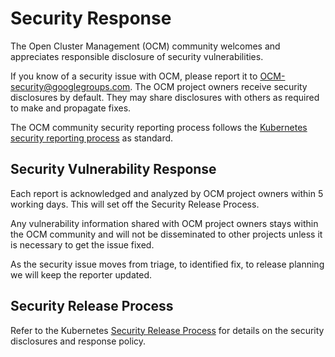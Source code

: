 # Security Response

The Open Cluster Management (OCM) community welcomes and appreciates responsible disclosure of security vulnerabilities.

If you know of a security issue with OCM, please report it to [OCM-security@googlegroups.com](mailto:OCM-security@googlegroups.com).
The OCM project owners receive security disclosures by default.
They may share disclosures with others as required to make and propagate fixes.

The OCM community security reporting process follows the
[Kubernetes security reporting process](https://kubernetes.io/docs/reference/issues-security/security/)
as standard.

## Security Vulnerability Response

Each report is acknowledged and analyzed by OCM project owners within 5 working days.
This will set off the Security Release Process.

Any vulnerability information shared with OCM project owners stays within the OCM community
and will not be disseminated to other projects unless it is necessary to get the issue fixed.

As the security issue moves from triage, to identified fix, to release planning we will keep the reporter updated.

## Security Release Process

Refer to the Kubernetes
[Security Release Process](https://github.com/kubernetes/committee-security-response/blob/main/security-release-process.md)
for details on the security disclosures and response policy.
